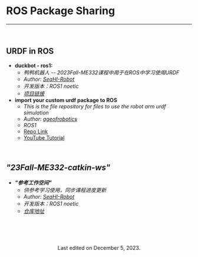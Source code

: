 # ROS Package Sharing

---





<br>

## URDF in ROS

- **duckbot - ros1:** 
  - *鸭鸭机器人  --  2023Fall-ME332课程中用于在ROS中学习使用URDF*
  - *Author:*  [*SeaHI-Robot*](https://github.com/SeaHI-Robot)
  - *开发版本：ROS1 noetic*
  - [*项目链接*](https://github.com/SeaHI-Robot/ROS_Tutorial/tree/master/src/duckbot)
- **import your custom urdf package to ROS**
  - *This is the file repository for files to use the robot arm urdf simulation*
  - *Author:*  [*ageofrobotics*](https://github.com/ageofrobotics)
  - *ROS1*
  - [Repo Link](https://github.com/ageofrobotics/import_your_custom_urdf_package_to_ROS-main)
  - [YouTube Tutorial](https://github.com/ageofrobotics/import_your_custom_urdf_package_to_ROS-main)




<br>



## ***"23Fall-ME332-catkin-ws"***

- ***"参考工作空间"*** 
  - *供参考学习使用，同步课程进度更新*
  - *Author:*  [*SeaHI-Robot*](https://github.com/SeaHI-Robot)
  - *开发版本：ROS1 noetic*
  - [*仓库地址*](https://gitee.com/seahipage/23-fall-me332-catkin-ws)



<br>



<!-- 末尾 -->
<br>
<br>
<br>

<center>
Last edited on December 5, 2023.
</center>


<br>
<br>
